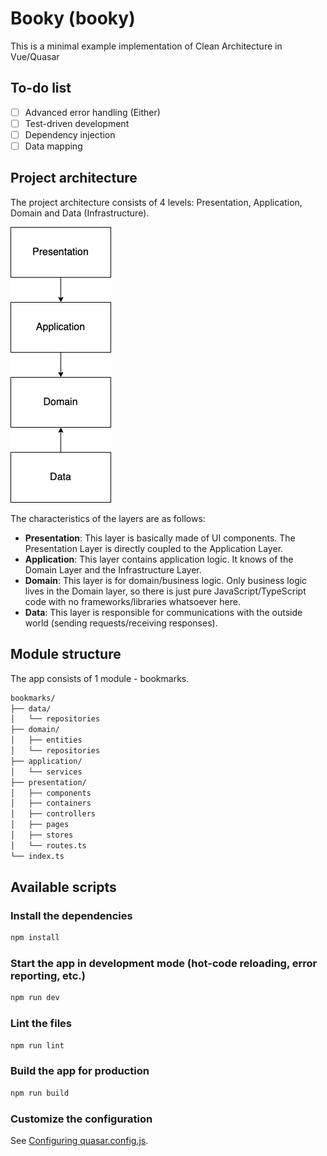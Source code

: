 # Booky (booky)

This is a minimal example implementation of Clean Architecture in Vue/Quasar

## To-do list

- [ ] Advanced error handling (Either)
- [ ] Test-driven development
- [ ] Dependency injection
- [ ] Data mapping

## Project architecture

The project architecture consists of 4 levels: Presentation, Application,
Domain and Data (Infrastructure).

![Project architecture](./diagram.png)

The characteristics of the layers are as follows:

- **Presentation**: This layer is basically made of UI components. The Presentation
Layer is directly coupled to the Application Layer.
- **Application**: This layer contains application logic. It knows of the Domain
Layer and the Infrastructure Layer.
- **Domain**: This layer is for domain/business logic. Only business logic lives in
the Domain layer, so there is just pure JavaScript/TypeScript code with no
frameworks/libraries whatsoever here.
- **Data**: This layer is responsible for communications with the outside
world (sending requests/receiving responses).

## Module structure

The app consists of 1 module - bookmarks.

```txt
bookmarks/
├── data/
│   └── repositories
├── domain/
│   ├── entities
│   └── repositories
├── application/
│   └── services
├── presentation/
│   ├── components
│   ├── containers
│   ├── controllers
│   ├── pages
│   ├── stores
│   └── routes.ts
└── index.ts
```

## Available scripts

### Install the dependencies

```bash
npm install
```

### Start the app in development mode (hot-code reloading, error reporting, etc.)

```bash
npm run dev
```

### Lint the files

```bash
npm run lint
```

### Build the app for production

```bash
npm run build
```

### Customize the configuration

See [Configuring quasar.config.js](https://v2.quasar.dev/quasar-cli-webpack/quasar-config-js).
